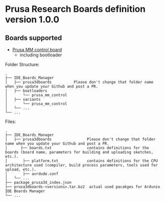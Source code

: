 # Prusa Research Boards definition version 1.0.0

## Boards supported
- [Prusa MM control board](https://github.com/prusa3d/MM-control-2.0)
  - including bootloader


Folder Structure:

    .
    ├── IDE_Boards_Manager
    │   ├── prusa3dboards          Please don't change that folder name when you update your Github and post a PR.
    │   ├── bootloaders
    │       └── prusa_mm_control
    │   ├── variants
    │       └── prusa_mm_control
    │   └── ... 
    └── ...
    
Files:

    .
    ├── IDE_Boards_Manager
    │   ├── prusa3dboards                Please don't change that folder name when you update your Github and post a PR.
    │      ├── boards.txt                contains definitions for the boards (board name, parameters for building and uploading sketches, etc.). 
    │       ├── platform.txt             contains definitions for the CPU architecture used (compiler, build process parameters, tools used for upload, etc.).
    │       ├── avrdude.conf       
    │   └── ...
    ├── package_prusa3d_index.json
    ├── prusa3dboards-<versions>.tar.bz2  actual used pacakges for Ardunio IDE Boards Manager
    └── ...
